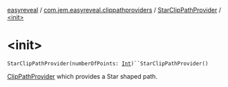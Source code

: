 [easyreveal](../../index.md) / [com.jem.easyreveal.clippathproviders](../index.md) / [StarClipPathProvider](index.md) / [&lt;init&gt;](./-init-.md)

# &lt;init&gt;

`StarClipPathProvider(numberOfPoints: `[`Int`](https://kotlinlang.org/api/latest/jvm/stdlib/kotlin/-int/index.html)`)``StarClipPathProvider()`

[ClipPathProvider](../../com.jem.easyreveal/-clip-path-provider/index.md) which provides a Star shaped path.

